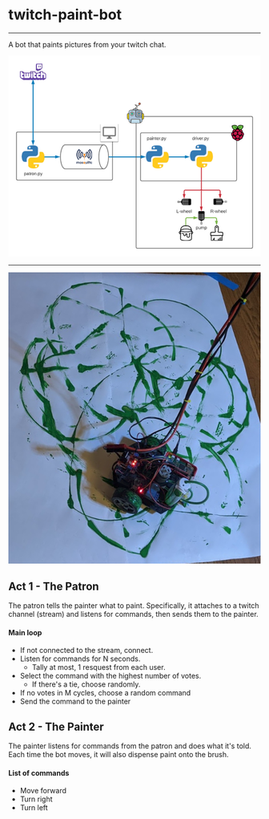 # twitch-paint-bot
-----

A bot that paints pictures from your twitch chat.

![Diagram](tpb.png)

-----

![Example](painting.png)

## Act 1 - The Patron

The patron tells the painter what to paint.  Specifically, it attaches to a twitch channel (stream) and listens for commands, then sends them to the painter.

#### Main loop
- If not connected to the stream, connect.
- Listen for commands for N seconds.
  - Tally at most, 1 resquest from each user.
- Select the command with the highest number of votes.
  - If there's a tie, choose randomly.
- If no votes in M cycles, choose a random command
- Send the command to the painter

## Act 2 - The Painter

The painter listens for commands from the patron and does what it's told.  Each time the bot moves, it will also dispense paint onto the brush.

#### List of commands
- Move forward
- Turn right
- Turn left
